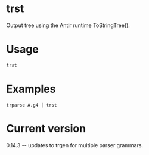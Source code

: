 # trst

Output tree using the Antlr runtime ToStringTree().

# Usage

    trst

# Examples

    trparse A.g4 | trst

# Current version

0.14.3 -- updates to trgen for multiple parser grammars.
